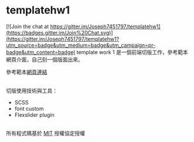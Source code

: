 # templatehw1

[![Join the chat at https://gitter.im/Joseph7451797/templatehw1](https://badges.gitter.im/Join%20Chat.svg)](https://gitter.im/Joseph7451797/templatehw1?utm_source=badge&utm_medium=badge&utm_campaign=pr-badge&utm_content=badge)
template work 1 是一個前端切版工作，參考範本網頁介面，自己刻一個版面出來。

參考範本<a href="http://www.templatemo.com/live/templatemo_417_grill" target="_blank">網頁連結</a>

<br/>
切版使用技術與工具：
<ul>
  <li>SCSS</li>
  <li>font custom</li>
  <li>Flexslider plugin</li>
</ul>

<br/>
所有程式碼基於 <a href="https://github.com/Joseph7451797/templatehw1/blob/master/LICENSE">MIT</a> 授權協定授權